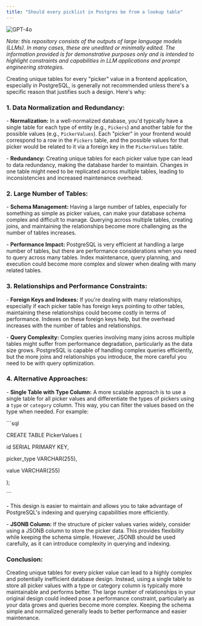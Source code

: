 ```yaml
---
title: "Should every picklist in Postgres be from a lookup table"
---
```

![GPT-4o](https://img.shields.io/badge/GPT--4o-3333FF?style=for-the-badge&logo=openai&logoColor=white)



*Note: this repository consists of the outputs of large language models (LLMs). In many cases, these are unedited or minimally edited. The information provided is for demonstrative purposes only and is intended to highlight constraints and capabilities in LLM applications and prompt engineering strategies.*



Creating unique tables for every "picker" value in a frontend application, especially in PostgreSQL, is generally not recommended unless there's a specific reason that justifies such a design. Here's why:

### **1\. Data Normalization and Redundancy:**

\- **Normalization:** In a well-normalized database, you'd typically have a single table for each type of entity (e.g., `Pickers`) and another table for the possible values (e.g., `PickerValues`). Each "picker" in your frontend would correspond to a row in the `Pickers` table, and the possible values for that picker would be related to it via a foreign key in the `PickerValues` table.

\- **Redundancy:** Creating unique tables for each picker value type can lead to data redundancy, making the database harder to maintain. Changes in one table might need to be replicated across multiple tables, leading to inconsistencies and increased maintenance overhead.

### **2\. Large Number of Tables:**

\- **Schema Management:** Having a large number of tables, especially for something as simple as picker values, can make your database schema complex and difficult to manage. Querying across multiple tables, creating joins, and maintaining the relationships become more challenging as the number of tables increases.

\- **Performance Impact:** PostgreSQL is very efficient at handling a large number of tables, but there are performance considerations when you need to query across many tables. Index maintenance, query planning, and execution could become more complex and slower when dealing with many related tables.

### **3\. Relationships and Performance Constraints:**

\- **Foreign Keys and Indexes:** If you're dealing with many relationships, especially if each picker table has foreign keys pointing to other tables, maintaining these relationships could become costly in terms of performance. Indexes on these foreign keys help, but the overhead increases with the number of tables and relationships.

\- **Query Complexity:** Complex queries involving many joins across multiple tables might suffer from performance degradation, particularly as the data size grows. PostgreSQL is capable of handling complex queries efficiently, but the more joins and relationships you introduce, the more careful you need to be with query optimization.

### **4\. Alternative Approaches:**

\- **Single Table with Type Column:** A more scalable approach is to use a single table for all picker values and differentiate the types of pickers using a `type` or `category` column. This way, you can filter the values based on the type when needed. For example:

\`\`\`sql

CREATE TABLE PickerValues (

id SERIAL PRIMARY KEY,

picker\_type VARCHAR(255),

value VARCHAR(255)

);

\`\`\`

\- This design is easier to maintain and allows you to take advantage of PostgreSQL's indexing and querying capabilities more efficiently.

\- **JSONB Column:** If the structure of picker values varies widely, consider using a JSONB column to store the picker data. This provides flexibility while keeping the schema simple. However, JSONB should be used carefully, as it can introduce complexity in querying and indexing.

### **Conclusion:**

Creating unique tables for every picker value can lead to a highly complex and potentially inefficient database design. Instead, using a single table to store all picker values with a type or category column is typically more maintainable and performs better. The large number of relationships in your original design could indeed pose a performance constraint, particularly as your data grows and queries become more complex. Keeping the schema simple and normalized generally leads to better performance and easier maintenance.